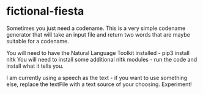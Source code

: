 # fictional-fiesta

Sometimes you just need a codename.
This is a very simple codename generator that will take an input file and return two words that are maybe suitable for a codename.

You will need to have the Natural Language Toolkit installed - pip3 install nltk
You will need to install some additional nltk modules - run the code and install what it tells you.

I am currently using a speech as the text - if you want to use something else, replace the textFile with a text source of your choosing. Experiment!
